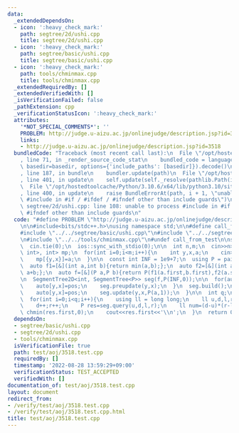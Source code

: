 ```yaml
---
data:
  _extendedDependsOn:
  - icon: ':heavy_check_mark:'
    path: segtree/2d/ushi.cpp
    title: segtree/2d/ushi.cpp
  - icon: ':heavy_check_mark:'
    path: segtree/basic/ushi.cpp
    title: segtree/basic/ushi.cpp
  - icon: ':heavy_check_mark:'
    path: tools/chminmax.cpp
    title: tools/chminmax.cpp
  _extendedRequiredBy: []
  _extendedVerifiedWith: []
  _isVerificationFailed: false
  _pathExtension: cpp
  _verificationStatusIcon: ':heavy_check_mark:'
  attributes:
    '*NOT_SPECIAL_COMMENTS*': ''
    PROBLEM: http://judge.u-aizu.ac.jp/onlinejudge/description.jsp?id=3518
    links:
    - http://judge.u-aizu.ac.jp/onlinejudge/description.jsp?id=3518
  bundledCode: "Traceback (most recent call last):\n  File \"/opt/hostedtoolcache/Python/3.10.6/x64/lib/python3.10/site-packages/onlinejudge_verify/documentation/build.py\"\
    , line 71, in _render_source_code_stat\n    bundled_code = language.bundle(stat.path,\
    \ basedir=basedir, options={'include_paths': [basedir]}).decode()\n  File \"/opt/hostedtoolcache/Python/3.10.6/x64/lib/python3.10/site-packages/onlinejudge_verify/languages/cplusplus.py\"\
    , line 187, in bundle\n    bundler.update(path)\n  File \"/opt/hostedtoolcache/Python/3.10.6/x64/lib/python3.10/site-packages/onlinejudge_verify/languages/cplusplus_bundle.py\"\
    , line 401, in update\n    self.update(self._resolve(pathlib.Path(included), included_from=path))\n\
    \  File \"/opt/hostedtoolcache/Python/3.10.6/x64/lib/python3.10/site-packages/onlinejudge_verify/languages/cplusplus_bundle.py\"\
    , line 400, in update\n    raise BundleErrorAt(path, i + 1, \"unable to process\
    \ #include in #if / #ifdef / #ifndef other than include guards\")\nonlinejudge_verify.languages.cplusplus_bundle.BundleErrorAt:\
    \ segtree/2d/ushi.cpp: line 108: unable to process #include in #if / #ifdef /\
    \ #ifndef other than include guards\n"
  code: "#define PROBLEM \"http://judge.u-aizu.ac.jp/onlinejudge/description.jsp?id=3518\"\
    \n\n#include<bits/stdc++.h>\nusing namespace std;\n\n#define call_from_test\n\
    #include \"../../segtree/basic/ushi.cpp\"\n#include \"../../segtree/2d/ushi.cpp\"\
    \n#include \"../../tools/chminmax.cpp\"\n#undef call_from_test\n\nsigned main(){\n\
    \  cin.tie(0);\n  ios::sync_with_stdio(0);\n\n  int n,m;\n  cin>>n>>m;\n  map<pair<int,\
    \ int>, int> mp;\n  for(int i=0;i<m;i++){\n    int y,x,a;\n    cin>>y>>x>>a;\n\
    \    mp[{y,x}]=a;\n  }\n\n  const int INF = 1e9+7;\n  using P = pair<int, int>;\n\
    \  auto f1=[&](int a,int b){return min(a,b);};\n  auto f2=[&](int a,int b){return\
    \ a+b;};\n  auto f=[&](P a,P b){return P(f1(a.first,b.first),f2(a.second,b.second));};\n\
    \n  SegmentTree2D<int, SegmentTree<P>> seg(f,P(INF,0));\n\n  for(auto[pos,a]:mp){\n\
    \    auto[y,x]=pos;\n    seg.preupdate(y,x);\n  }\n  seg.build();\n\n  for(auto[pos,a]:mp){\n\
    \    auto[y,x]=pos;\n    seg.update(y,x,P(a,1));\n  }\n\n  int q;\n  cin>>q;\n\
    \  for(int i=0;i<q;i++){\n    using ll = long long;\n    ll u,d,l,r;\n    cin>>u>>d>>l>>r;\n\
    \    d++;r++;\n    P res=seg.query(u,d,l,r);\n    ll num=(d-u)*(r-l);\n    if(res.second<num)\
    \ chmin(res.first,0);\n    cout<<res.first<<'\\n';\n  }\n  return 0;\n}\n"
  dependsOn:
  - segtree/basic/ushi.cpp
  - segtree/2d/ushi.cpp
  - tools/chminmax.cpp
  isVerificationFile: true
  path: test/aoj/3518.test.cpp
  requiredBy: []
  timestamp: '2022-08-28 13:59:29+09:00'
  verificationStatus: TEST_ACCEPTED
  verifiedWith: []
documentation_of: test/aoj/3518.test.cpp
layout: document
redirect_from:
- /verify/test/aoj/3518.test.cpp
- /verify/test/aoj/3518.test.cpp.html
title: test/aoj/3518.test.cpp
---
```

